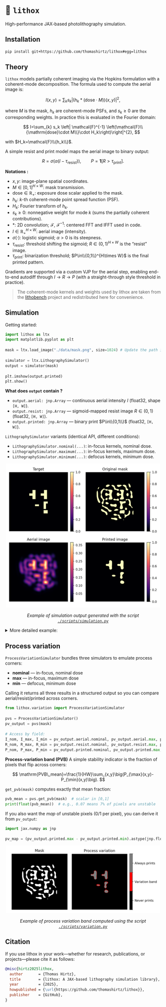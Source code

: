 # 🔬 `lithox`

High-performance JAX-based photolithography simulation.

## Installation

```bash
pip install git+https://github.com/thomashirtz/lithox#egg=lithox
````

## Theory

`lithox` models partially coherent imaging via the Hopkins formulation with a coherent-mode decomposition. The formula used to compute the aerial image is:

$$
I(x,y)=\sum_{k} s_k \left|\big(h_k * (\mathrm{dose}\cdot M)\big)(x, y)\right|^{2},
$$

where $M$ is the mask, $h_k$ are coherent-mode PSFs, and $s_k\ge 0$ are the corresponding weights. In practice this is evaluated in the Fourier domain:

$$
I=\sum_{k} s_k \left| \mathcal{F}^{-1} \left(\mathcal{F}\\{\mathrm{dose}\cdot M\\}\cdot H_k\right)\right|^{2},
$$

with $H_k=\mathcal{F}\\{h_k\\}$.

A simple resist and print model maps the aerial image to binary output:

$$
R = \sigma \big(\alpha (I-\tau_{\mathrm{resist}})\big),\qquad
P = \mathbf{1} \left[R>\tau_{\mathrm{print}}\right].
$$

**Notations :**

* $x,y$: image-plane spatial coordinates.
* $M\in[0,1]^{H\times W}$: mask transmission.
* $\mathrm{dose}\in\mathbb{R}_+$: exposure dose scalar applied to the mask.
* $h_k$: $k$-th coherent-mode point spread function (PSF).
* $H_k$: Fourier transform of $h_k$.
* $s_k\ge 0$: nonnegative weight for mode $k$ (sums the partially coherent contributions).
* $*$: 2D convolution; $\mathcal{F}$, $\mathcal{F}^{-1}$: centered FFT and IFFT used in code.
* $I\in\mathbb{R}_+^{H\times W}$: aerial image (intensity).
* $\sigma(\cdot)$: logistic sigmoid; $\alpha>0$ is its steepness.
* $\tau_{\mathrm{resist}}$: threshold shifting the sigmoid; $R\in(0,1)^{H\times W}$ is the “resist” image.
* $\tau_{\mathrm{print}}$: binarization threshold; $P\in\\{0,1\\}^{H\times W}$ is the final printed pattern.

Gradients are supported via a custom VJP for the aerial step, enabling end-to-end autodiff through $I\rightarrow R\rightarrow P$ (with a straight-through style threshold in practice).

> The coherent-mode kernels and weights used by lithox are taken from the [lithobench](https://github.com/shelljane/lithobench) project and redistributed here for convenience.

## Simulation

Getting started:

```python
import lithox as ltx
import matplotlib.pyplot as plt

mask = ltx.load_image("./data/mask.png", size=1024) # Update the path if necessary

simulator = ltx.LithographySimulator()
output = simulator(mask)

plt.imshow(output.printed)
plt.show()
```

**What does `output` contain ?**

* `output.aerial: jnp.Array` — continuous aerial intensity $I$ (float32, shape `[H, W]`).
* `output.resist: jnp.Array` — sigmoid-mapped resist image $R\in(0,1)$ (float32, `[H, W]`).
* `output.printed: jnp.Array` — binary print $P\in\\{0,1\\}$ (float32, `[H, W]`).

`LithographySimulator` variants (identical API, different conditions):

* `LithographySimulator.nominal(...)`: in-focus kernels, nominal dose.
* `LithographySimulator.maximum(...)`: in-focus kernels, maximum dose.
* `LithographySimulator.minimum(...)`: defocus kernels, minimum dose.

<p align="center">
  <img src="./scripts/simulation.png" alt="scripts/simulation.png" width="500"/>
</p>
<p align="center">
  <em>Example of simulation output generated with the script <code><a href="./scripts/simulation.py">./scripts/simulation.py</a></code></em>
</p>

<details>
 
<summary>More detailed example:</summary>
 
```python
import lithox as ltx
import matplotlib.pyplot as plt

mask = ltx.load_image("./data/mask.png", size=1024) # Update the path if necessary

simulator = ltx.LithographySimulator()
output = simulator(mask)

title_to_data = {
    "Mask": mask,
    "Aerial image": output.aerial,
    "Resist image": output.resist,
    "Printed image": output.printed,
}

fig, axes = plt.subplots(2, 2, constrained_layout=True)
for ax, (title, data) in zip(axes.flat, title_to_data.items()):
    ax.imshow(data, cmap="gray")
    ax.set_title(title, pad=2)
    ax.axis("off")

plt.show()
```
 
</details>

## Process variation

`ProcessVariationSimulator` bundles three simulators to emulate process corners:

* **nominal** — in-focus, nominal dose
* **max** — in-focus, maximum dose
* **min** — defocus, minimum dose

Calling it returns all three results in a structured output so you can compare aerial/resist/printed across corners.

```python
from lithox.variation import ProcessVariationSimulator

pvs = ProcessVariationSimulator()
pv_output = pvs(mask)

# Access by field:
I_nom, I_max, I_min = pv_output.aerial.nominal, pv_output.aerial.max, pv_output.aerial.min
R_nom, R_max, R_min = pv_output.resist.nominal, pv_output.resist.max, pv_output.resist.min
P_nom, P_max, P_min = pv_output.printed.nominal, pv_output.printed.max, pv_output.printed.min
```

**Process-variation band (PVB)**
A simple stability indicator is the fraction of pixels that flip across corners:

$$
\mathrm{PVB\_mean}=\frac{1}{HW}\sum_{x,y}\big(P_{\max}(x,y)-P_{\min}(x,y)\big).
$$

`get_pvb(mask)` computes exactly that mean fraction:

```python
pvb_mean = pvs.get_pvb(mask)  # scalar in [0,1]
print(float(pvb_mean))  # e.g., 0.07 means 7% of pixels are unstable
```

If you also want the *map* of unstable pixels (0/1 per pixel), you can derive it from `pv_output`:

```python
import jax.numpy as jnp

pv_map = (pv_output.printed.max - pv_output.printed.min).astype(jnp.float32)  # [H, W]
```

<p align="center">
  <img src="./scripts/variation.png" alt="scripts/variation.png" width="500"/>
</p>
<p align="center">
  <em>Example of process variation band computed using the script <code><a href="./scripts/variation.py">./scripts/variation.py</a></code></em>
</p>

## Citation

If you use lithox in your work—whether for research, publications, or projects—please cite it as follows:

```bibtex
@misc{hirtz2025lithox,
  author       = {Thomas Hirtz},
  title        = {lithox: A JAX-based lithography simulation library},
  year         = {2025},
  howpublished = {\url{https://github.com/thomashirtz/lithox}},
  publisher    = {GitHub},
}
```
